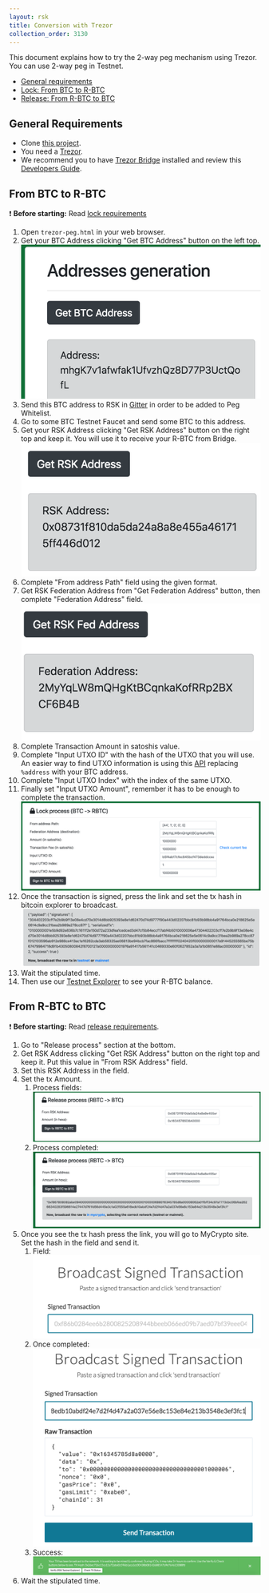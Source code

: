 ```yaml
---
layout: rsk
title: Conversion with Trezor
collection_order: 3130
---
```


This document explains how to try the 2-way peg mechanism using Trezor. You can use 2-way peg in Testnet.

- [General requirements](#general-requirements)
- [Lock: From BTC to R-BTC](#from-btc-to-r-btc)
- [Release: From R-BTC to BTC](#from-r-btc-to-btc)

## General Requirements

* Clone [this project](https://github.com/rsksmart/utilities/tree/master/peg/hw/trezor).
* You need a [Trezor](https://trezor.io/).
* We recommend you to have [Trezor Bridge](https://wallet.trezor.io/#/bridge/) installed and review this [Developers Guide](https://wiki.trezor.io/Developers_guide).

## From BTC to R-BTC

:exclamation: **Before starting:** Read [lock requirements](/rsk/rbtc/conversion/#1-btc-to-r-btc-conversion)

1. Open `trezor-peg.html` in your web browser.
2. Get your BTC Address clicking "Get BTC Address" button on the left top.
  ![Get BTC Address](/assets/img/rsk/peg-trezor/getBTCAddress.png)
3. Send this BTC address to RSK in [Gitter](https://gitter.im/rsksmart/getting-started) in order to be added to Peg Whitelist.
4. Go to some BTC Testnet Faucet and send some BTC to this address.
5.  Get your RSK Address clicking "Get RSK Address" button on the right top and keep it. You will use it to receive your R-BTC from Bridge.
  ![Get RSK Address](/assets/img/rsk/peg-trezor/getRSKAddress.png)
6.  Complete "From address Path" field using the given format.
7.  Get RSK Federation Address from "Get Federation Address" button, then complete "Federation Address" field.
  ![Get RSK Federation Address](/assets/img/rsk/peg-trezor/getRSKFederationAddress.png)
8.  Complete Transaction Amount in satoshis value.
9.  Complete "Input UTXO ID" with the hash of the UTXO that you will use. An easier way to find UTXO information is using this [API](https://testnet.blockexplorer.com/api/addr/%address/utxo) replacing `%address` with your BTC address.
10.  Complete "Input UTXO Index" with the index of the same UTXO.
11.  Finally set "Input UTXO Amount", remember it has to be enough to complete the transaction.
  ![Get RSK Federation Address](/assets/img/rsk/peg-trezor/lockProcessFields.png)
12. Once the transaction is signed, press the link and set the tx hash in bitcoin explorer to broadcast.
  ![Signed Transaction](/assets/img/rsk/peg-trezor/lockProcessResponse.png)
13. Wait the stipulated time.
14. Then use our [Testnet Explorer](https://explorer.testnet.rsk.co) to see your R-BTC balance.

## From R-BTC to BTC

:exclamation: **Before starting:** Read [release requirements](/rsk/rbtc/conversion/#2-r-btc-to-btc-conversion).

1. Go to "Release process" section at the bottom.
2.  Get RSK Address clicking "Get RSK Address" button on the right top and keep it. Put this value in "From RSK Address" field.
3. Set this RSK Address in the field.
4. Set the tx Amount.
    1. Process fields:
      ![Release Process Fields](/assets/img/rsk/peg-trezor/releaseProcessFields.png)
    2. Process completed:
      ![Release Process Completed](/assets/img/rsk/peg-trezor/releaseProcessResponse.png)
4. Once you see the tx hash press the link, you will go to MyCrypto site. Set the hash in the field and send it.
    1. Field:
      ![My Crypto Step 1](/assets/img/rsk/peg-trezor/myCryptoBroadcastField.png)
    2. Once completed:
      ![My Crypto Step 2](/assets/img/rsk/peg-trezor/myCryptoBroadcastDetail.png)
    3. Success:
      ![My Crypto Step 3](/assets/img/rsk/peg-trezor/myCryptoBroadcastSuccess.png)
5. Wait the stipulated time.
